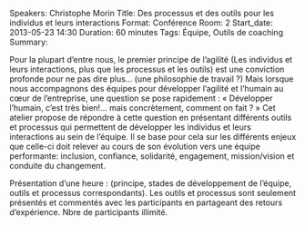 Speakers: Christophe Morin
Title: Des processus et des outils pour les individus et leurs interactions
Format: Conférence
Room: 2
Start_date: 2013-05-23 14:30
Duration: 60 minutes
Tags: Équipe, Outils de coaching
Summary:

Pour la plupart d’entre nous, le premier principe de l’agilité (Les individus et leurs interactions, plus que les processus et les outils) est une conviction profonde pour ne pas dire plus… (une philosophie de travail ?)
Mais lorsque nous accompagnons des équipes pour développer l’agilité et l’humain au cœur de l’entreprise, une question se pose rapidement : « Développer l’humain, c’est très bien!... mais concrètement, comment on fait ? »
Cet atelier propose de répondre à cette question en présentant différents outils et processus qui permettent de développer les individus et leurs interactions au sein de l’équipe.
Il se base pour cela sur les différents enjeux que celle-ci doit relever au cours de son évolution vers une équipe performante: inclusion, confiance, solidarité, engagement, mission/vision et conduite du changement.

Présentation d’une heure : (principe, stades de développement de l’équipe, outils et processus correspondants). Les outils et processus sont seulement présentés et commentés avec les participants en partageant des retours d’expérience. Nbre de participants illimité. 
